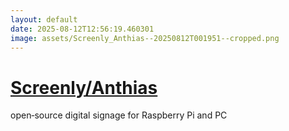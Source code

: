 ```yaml
---
layout: default
date: 2025-08-12T12:56:19.460301
image: assets/Screenly_Anthias--20250812T001951--cropped.png
---
```


# [Screenly/Anthias](https://github.com/Screenly/Anthias)

open‑source digital signage for Raspberry Pi and PC
